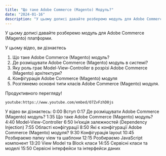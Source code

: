 ```yaml
---
title: "Що таке Adobe Commerce (Magento) Модуль?"
date: "2024-01-16"
description: "У цьому дописі давайте розберемо модуль для Adobe Commerce (Magento) платформи."
---
```


У цьому дописі давайте розберемо модуль для Adobe Commerce (Magento) платформи.

У цьому відео, ви дізнаєтесь
1. Що таке Adobe Commerce (Magento) модуль?
2. Де розміщувати Adobe Commerce (Magento) модуль в системі?
3. Яку роль грає Model-View-Controller в розрізі Adobe Commerce (Magento) архітектури?
4. Конфігурація Adobe Commerce (Magento) модуля
5. Розглянемо основні типи класів Adobe Commerce (Magento) модуля.

Продуктивного перегляду!

`youtube:https://www.youtube.com/embed/O7ZvFzhD0js`

У відео ви дізнаєтесь:
0:00 Вступ
0:17 Де розміщувати Adobe Commerce (Magento) модуль?
1:35 Що таке Adobe Commerce (Magento) модуль?
4:40 Model-View-Controller
6:50 Ін’єкція залежностей (Dependency Injection)
7:55 Області конфігурації
8:50 Які є конфігурації Adobe Commerce (Magento) модуля?
9:30 Конфігурація layout
10:45 Розбираємо папку view та шаблони
12:15 Розбираємо JavaScript компонент
13:20 View Model та Block класи
14:55 Сервісні класи та моделі
15:50 Сервісні інтерфейси та інтерфейси даних
